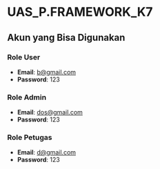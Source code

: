 # UAS_P.FRAMEWORK_K7

## Akun yang Bisa Digunakan

### Role User
- **Email**: b@gmail.com
- **Password**: 123

### Role Admin
- **Email**: dos@gmail.com
- **Password**: 123

### Role Petugas
- **Email**: d@gmail.com
- **Password**: 123
